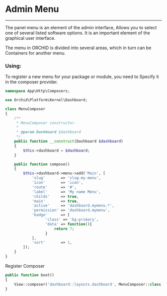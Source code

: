 # Admin Menu
----------

The panel menu is an element of the admin interface,
Allows you to select one of several listed software options.
It is an important element of the graphical user interface.

The menu in ORCHID is divided into several areas, which in turn can be
Containers for another menu.



### Using:

To register a new menu for your package or module, you need to
Specify it in the composer provider.
	
```php
namespace App\Http\Composers;

use Orchid\Platform\Kernel\Dashboard;

class MenuComposer
{
    /**
     * MenuComposer constructor.
     *
     * @param Dashboard $dashboard
     */
    public function __construct(Dashboard $dashboard)
    {
        $this->dashboard = $dashboard;
    }

    public function compose()
    {
        $this->dashboard->menu->add('Main', [
            'slug'       => 'slug-my-menu',
            'icon'       => 'icon',
            'route'      => '#',
            'label'      => 'My name Menu',
            'childs'     => true,
            'main'       => true,
            'active'     => 'dashboard.mymenu.*',
            'permission' => 'dashboard.mymenu',
	        'badge'      => [
                  'class' => 'bg-primary',
                  'data' => function(){
                      return 7;
                  }
            ],
            'sort'       => 1,
        ]);
    }
}
```

Register Composer
```php
public function boot()
{
    View::composer('dashboard::layouts.dashboard', MenuComposer::class);
}
```
